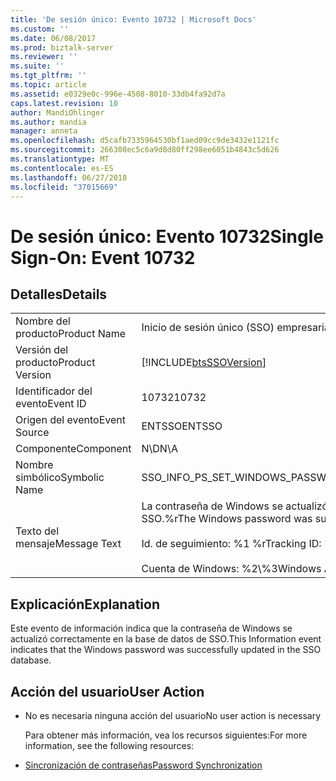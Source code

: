 ```yaml
---
title: 'De sesión único: Evento 10732 | Microsoft Docs'
ms.custom: ''
ms.date: 06/08/2017
ms.prod: biztalk-server
ms.reviewer: ''
ms.suite: ''
ms.tgt_pltfrm: ''
ms.topic: article
ms.assetid: e0329e0c-996e-4508-8010-33db4fa92d7a
caps.latest.revision: 10
author: MandiOhlinger
ms.author: mandia
manager: anneta
ms.openlocfilehash: d5cafb7335964530bf1aed09cc9de3432e1121fc
ms.sourcegitcommit: 266308ec5c6a9d8d80ff298ee6051b4843c5d626
ms.translationtype: MT
ms.contentlocale: es-ES
ms.lasthandoff: 06/27/2018
ms.locfileid: "37015669"
---
```

# <a name="single-sign-on-event-10732"></a><span data-ttu-id="92d92-102">De sesión único: Evento 10732</span><span class="sxs-lookup"><span data-stu-id="92d92-102">Single Sign-On: Event 10732</span></span>
## <a name="details"></a><span data-ttu-id="92d92-103">Detalles</span><span class="sxs-lookup"><span data-stu-id="92d92-103">Details</span></span>  

|                 |                                                                                                                                        |
|-----------------|----------------------------------------------------------------------------------------------------------------------------------------|
|  <span data-ttu-id="92d92-104">Nombre del producto</span><span class="sxs-lookup"><span data-stu-id="92d92-104">Product Name</span></span>   |                                                       <span data-ttu-id="92d92-105">Inicio de sesión único (SSO) empresarial</span><span class="sxs-lookup"><span data-stu-id="92d92-105">Enterprise Single Sign-On</span></span>                                                        |
| <span data-ttu-id="92d92-106">Versión del producto</span><span class="sxs-lookup"><span data-stu-id="92d92-106">Product Version</span></span> |                                       [!INCLUDE[btsSSOVersion](../includes/btsssoversion-md.md)]                                       |
|    <span data-ttu-id="92d92-107">Identificador del evento</span><span class="sxs-lookup"><span data-stu-id="92d92-107">Event ID</span></span>     |                                                                 <span data-ttu-id="92d92-108">10732</span><span class="sxs-lookup"><span data-stu-id="92d92-108">10732</span></span>                                                                  |
|  <span data-ttu-id="92d92-109">Origen del evento</span><span class="sxs-lookup"><span data-stu-id="92d92-109">Event Source</span></span>   |                                                                 <span data-ttu-id="92d92-110">ENTSSO</span><span class="sxs-lookup"><span data-stu-id="92d92-110">ENTSSO</span></span>                                                                 |
|    <span data-ttu-id="92d92-111">Componente</span><span class="sxs-lookup"><span data-stu-id="92d92-111">Component</span></span>    |                                                                  <span data-ttu-id="92d92-112">N\D</span><span class="sxs-lookup"><span data-stu-id="92d92-112">N\A</span></span>                                                                   |
|  <span data-ttu-id="92d92-113">Nombre simbólico</span><span class="sxs-lookup"><span data-stu-id="92d92-113">Symbolic Name</span></span>  |                                                    <span data-ttu-id="92d92-114">SSO_INFO_PS_SET_WINDOWS_PASSWORD</span><span class="sxs-lookup"><span data-stu-id="92d92-114">SSO_INFO_PS_SET_WINDOWS_PASSWORD</span></span>                                                    |
|  <span data-ttu-id="92d92-115">Texto del mensaje</span><span class="sxs-lookup"><span data-stu-id="92d92-115">Message Text</span></span>   | <span data-ttu-id="92d92-116">La contraseña de Windows se actualizó correctamente en la base de datos de SSO.%r</span><span class="sxs-lookup"><span data-stu-id="92d92-116">The Windows password was successfully updated in the SSO database.%r</span></span><br /><br /> <span data-ttu-id="92d92-117">Id. de seguimiento: %1 %r</span><span class="sxs-lookup"><span data-stu-id="92d92-117">Tracking ID: %1%r</span></span><br /><br /> <span data-ttu-id="92d92-118">Cuenta de Windows: %2\\%3</span><span class="sxs-lookup"><span data-stu-id="92d92-118">Windows Account: %2\\%3</span></span> |

## <a name="explanation"></a><span data-ttu-id="92d92-119">Explicación</span><span class="sxs-lookup"><span data-stu-id="92d92-119">Explanation</span></span>  
 <span data-ttu-id="92d92-120">Este evento de información indica que la contraseña de Windows se actualizó correctamente en la base de datos de SSO.</span><span class="sxs-lookup"><span data-stu-id="92d92-120">This Information event indicates that the Windows password was successfully updated in the SSO database.</span></span>  

## <a name="user-action"></a><span data-ttu-id="92d92-121">Acción del usuario</span><span class="sxs-lookup"><span data-stu-id="92d92-121">User Action</span></span>  

- <span data-ttu-id="92d92-122">No es necesaria ninguna acción del usuario</span><span class="sxs-lookup"><span data-stu-id="92d92-122">No user action is necessary</span></span>  

  <span data-ttu-id="92d92-123">Para obtener más información, vea los recursos siguientes:</span><span class="sxs-lookup"><span data-stu-id="92d92-123">For more information, see the following resources:</span></span>  

- [<span data-ttu-id="92d92-124">Sincronización de contraseñas</span><span class="sxs-lookup"><span data-stu-id="92d92-124">Password Synchronization</span></span>](../core/password-synchronization2.md)
